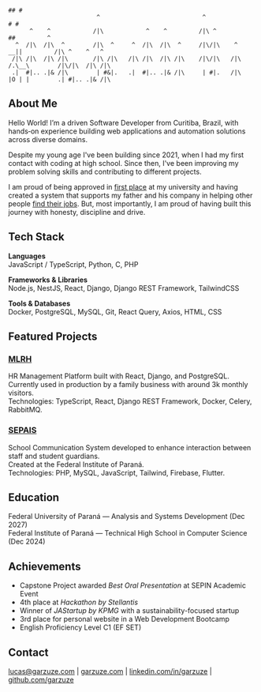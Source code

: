 ```
                                                                                ## #
                         ^                             ^                       # #                      
      ^    ^            /|\            ^    ^         /|\ ^                   ##         ^              
  ^  /|\  /|\  ^        /|\  ^     ^  /|\  /|\  ^     /|\/|\    ^          __||         /|\ ^    ^   ^ 
 /|\ /|\  /|\ /|\       /|\ /|\   /|\ /|\  /|\ /|\    /|\/|\   /|\        /.\__\        /|\/|\  /|\ /|\
 .|  #|.. .|& /|\        | #&|.   .|  #|.. .|& /|\     | #|.   /|\        |O | |        .| #|.. .|& /|\
```
## About Me
Hello World! I’m a driven Software Developer from Curitiba, Brazil, with hands‑on experience building web applications and automation solutions across diverse domains.

Despite my young age I've been building since 2021, when I had my first contact with coding at high school. Since then, I've been improving my problem solving skills and contributing to different projects.

I am proud of being approved in [first place](https://servicos.nc.ufpr.br/documentos/ps2025/resultado/2fase/concorrencia/077_00.html) at my university and having created a system that supports my father and his company in helping other people [find their jobs](https://mlrh.com.br). But, most importantly, I am proud of having built this journey with honesty, discipline and drive.
## Tech Stack

**Languages**  
JavaScript / TypeScript, Python, C, PHP  

**Frameworks & Libraries**  
Node.js, NestJS, React, Django, Django REST Framework, TailwindCSS  

**Tools & Databases**  
Docker, PostgreSQL, MySQL, Git, React Query, Axios, HTML, CSS  
## Featured Projects

### [MLRH](https://github.com/garzuze/MLRH)

HR Management Platform built with React, Django, and PostgreSQL.  
Currently used in production by a family business with around 3k monthly visitors.  
Technologies: TypeScript, React, Django REST Framework, Docker, Celery, RabbitMQ.

### [SEPAIS](https://github.com/garzuze/sepais)

School Communication System developed to enhance interaction between staff and student guardians.  
Created at the Federal Institute of Paraná.  
Technologies: PHP, MySQL, JavaScript, Tailwind, Firebase, Flutter.

## Education

Federal University of Paraná — Analysis and Systems Development (Dec 2027)  
Federal Institute of Paraná — Technical High School in Computer Science (Dec 2024)

## Achievements

- Capstone Project awarded *Best Oral Presentation* at SEPIN Academic Event  
- 4th place at *Hackathon by Stellantis*  
- Winner of *JAStartup by KPMG* with a sustainability-focused startup  
- 3rd place for personal website in a Web Development Bootcamp  
- English Proficiency Level C1 (EF SET)

## Contact
[lucas@garzuze.com](mailto:lucas@garzuze.com) | [garzuze.com](https://garzuze.com) | [linkedin.com/in/garzuze](https://linkedin.com/in/garzuze) | [github.com/garzuze](https://github.com/garzuze)
